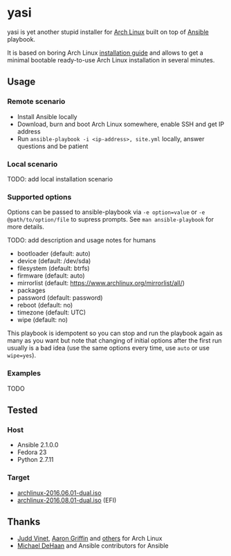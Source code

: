 yasi
====

yasi is yet another stupid installer for [Arch Linux](https://www.archlinux.org/) built on top of [Ansible](https://github.com/ansible/ansible) playbook.

It is based on boring Arch Linux [installation guide](https://wiki.archlinux.org/index.php/installation_guide) and allows to get a minimal bootable ready-to-use Arch Linux installation in several minutes.

Usage
-----

### Remote scenario

- Install Ansible locally
- Download, burn and boot Arch Linux somewhere, enable SSH and get IP address
- Run `ansible-playbook -i <ip-address>, site.yml` locally, answer questions and be patient

### Local scenario

TODO: add local installation scenario

### Supported options

Options can be passed to ansible-playbook via `-e option=value` or `-e @path/to/option/file` to supress prompts. See `man ansible-playbook` for more details.

TODO: add description and usage notes for humans

- bootloader (default: auto)
- device (default: /dev/sda)
- filesystem (default: btrfs)
- firmware (default: auto)
- mirrorlist (default: https://www.archlinux.org/mirrorlist/all/)
- packages
- password (default: password)
- reboot (default: no)
- timezone (default: UTC)
- wipe (default: no)

This playbook is idempotent so you can stop and run the playbook again as many as you want but note that changing of initial options after the first run usually is a bad idea (use the same options every time, use `auto` or use `wipe=yes`).

### Examples

TODO

Tested
------

### Host

- Ansible 2.1.0.0
- Fedora 23
- Python 2.7.11

### Target

- [archlinux-2016.06.01-dual.iso](https://www.archlinux.org/releng/releases/2016.06.01/)
- [archlinux-2016.08.01-dual.iso](https://www.archlinux.org/releng/releases/2016.08.01/) (EFI)

Thanks
------

- [Judd Vinet](https://github.com/jvinet), [Aaron Griffin](https://www.archlinux.org/people/developers/#aaron) and [others](https://www.archlinux.org/people/developers/) for Arch Linux
- [Michael DeHaan](https://github.com/mpdehaan) and Ansible contributors for Ansible
